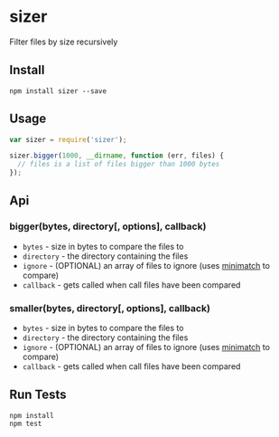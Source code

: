 # sizer
 
Filter files by size recursively
 
## Install
 
```
npm install sizer --save
```
 
## Usage
 
```js
var sizer = require('sizer');

sizer.bigger(1000, __dirname, function (err, files) {
  // files is a list of files bigger than 1000 bytes
});
```

## Api

### bigger(bytes, directory[, options], callback)

* `bytes` - size in bytes to compare the files to
* `directory` - the directory containing the files
* `ignore` - (OPTIONAL) an array of files to ignore (uses [minimatch](https://github.com/isaacs/minimatch) to compare)
* `callback` - gets called when call files have been compared

### smaller(bytes, directory[, options], callback)

* `bytes` - size in bytes to compare the files to
* `directory` - the directory containing the files
* `ignore` - (OPTIONAL) an array of files to ignore (uses [minimatch](https://github.com/isaacs/minimatch) to compare)
* `callback` - gets called when call files have been compared
 
## Run Tests
 
```
npm install
npm test
```
